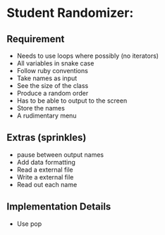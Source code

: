 # Student Randomizer:

## Requirement
- Needs to use loops where possibly (no iterators)
- All variables in snake case
- Follow ruby conventions
- Take names as input
- See the size of the class
- Produce a random order
- Has to be able to output to the screen
- Store the names
- A rudimentary menu

## Extras (sprinkles)
- pause between output names
- Add data formatting
- Read a external file
- Write a external file
- Read out each name

## Implementation Details
- Use pop
